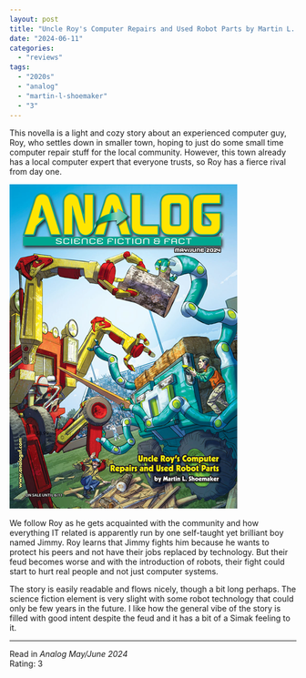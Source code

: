 ```yaml
---
layout: post
title: "Uncle Roy's Computer Repairs and Used Robot Parts by Martin L. Shoemaker"
date: "2024-06-11"
categories:
  - "reviews"
tags:
  - "2020s"
  - "analog"
  - "martin-l-shoemaker"
  - "3"
---
```


This novella is a light and cozy story about an experienced computer guy, Roy, who settles down in smaller town, hoping to just do some small time computer repair stuff for the local community.
However, this town already has a local computer expert that everyone trusts, so Roy has a fierce rival from day one.

![Analog May/June 2024](/assets/images/aff_mayjun2024_400x570.png)

We follow Roy as he gets acquainted with the community and how everything IT related is apparently run by one self-taught yet brilliant boy named Jimmy.
Roy learns that Jimmy fights him because he wants to protect his peers and not have their jobs replaced by technology.
But their feud becomes worse and with the introduction of robots, their fight could start to hurt real people and not just computer systems.

The story is easily readable and flows nicely, though a bit long perhaps.
The science fiction element is very slight with some robot technology that could only be few years in the future.
I like how the general vibe of the story is filled with good intent despite the feud and it has a bit of a Simak feeling to it.

* * *

Read in _Analog May/June 2024_\
Rating: 3
